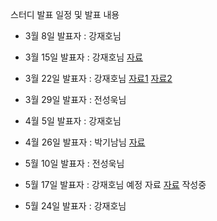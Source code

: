 스터디 발표 일정 및 발표 내용 

+ 3월 8일 발표자 : 강재호님
+ 3월 15일 발표자 : 강재호님 [자료](https://docs.google.com/presentation/d/1PzF2EFHUZEAZqAYFYQHGmaDCfT2qHGADX7msVPQhKsQ/edit#slide=id.p)
+ 3월 22일 발표자 : 강재호님 
  [자료1](https://docs.google.com/presentation/d/1KhW8rF7HOEIHv1aQZcQQPKE38q-jSHO0PSG5vE1szkc/edit) [자료2](./mnist.md)

+ 3월 29일 발표자  : 전성욱님 

+ 4월 5일 발표자 : 강재호님 
+ 4월 26일 발표자 : 박기남님 [자료](./3장/chapter3.md)
+ 5월 10일 발표자 : 전성욱님 
+ 5월 17일 발표자 : 강재호님  예정 자료 [자료](./dist-tensorflow/dist-tensorflow.md) 작성중
+ 5월 24일 발표자 : 강재호님 

